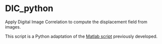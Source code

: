 # DIC_python
Apply Digital Image Correlation to compute the displacement field from images.

This script is a Python adaptation of the [Matlab script](https://github.com/AlexSacMorane/DIC) previously developed.
